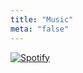 ```yaml
---
title: "Music"
meta: "false"
---
```


[![Spotify](https://fransiscusrolandamalau.vercel.app/api/spotify?background_color=0d1117&border_color=ffffff)](https://open.spotify.com/user/ahm2e8b29vvkmhc6d6pn3r91o)

